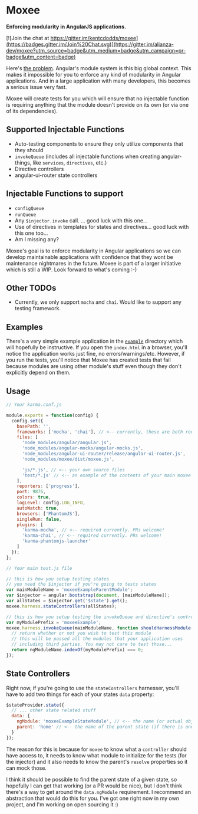 # Moxee

**Enforcing modularity in AngularJS applications.**

[![Join the chat at https://gitter.im/kentcdodds/moxee](https://badges.gitter.im/Join%20Chat.svg)](https://gitter.im/alianza-dev/moxee?utm_source=badge&utm_medium=badge&utm_campaign=pr-badge&utm_content=badge)

Here's [the problem](http://jsbin.com/kolaci/edit?html,js,output). Angular's module system is this big global context.
This makes it impossible for you to enforce any kind of modularity in Angular applications. And in a large application
with many developers, this becomes a serious issue very fast.

Moxee will create tests for you which will ensure that no injectable function is requiring anything that the module
doesn't provide on its own (or via one of its dependencies).

## Supported Injectable Functions

 - Auto-testing components to ensure they only utilize components that they should
 - `invokeQueue` (includes all injectable functions when creating angular-things, like `services`, `directives`, etc.)
 - Directive controllers
 - angular-ui-router state controllers

## Injectable Functions to support

 - `configQueue`
 - `runQueue`
 - Any `$injector.invoke` call. ... good luck with this one...
 - Use of directives in templates for states and directives... good luck with this one too...
 - Am I missing any?

Moxee's goal is to enforce modularity in Angular applications so we can develop maintainable applications with
confidence that they wont be maintenance nightmares in the future. Moxee is part of a larger initiative which is still
a WIP. Look forward to what's coming :-)

## Other TODOs

 - Currently, we only support `mocha` and `chai`. Would like to support any testing framework.

## Examples

There's a very simple example application in the [`example`](example) directory which will hopefully be instructive. If
you open the `index.html` in a browser, you'll notice the application works just fine, no errors/warnings/etc. However,
if you run the tests, you'll notice that Moxee has created tests that fail because modules are using other module's
stuff even though they don't explicitly depend on them.

## Usage

```javascript
// Your karma.conf.js

module.exports = function(config) {
  config.set({
    basePath: '',
    frameworks: ['mocha', 'chai'], // <-- currently, these are both required... PR welcome to make it work without that!
    files: [
      'node_modules/angular/angular.js',
      'node_modules/angular-mocks/angular-mocks.js',
      'node_modules/angular-ui-router/release/angular-ui-router.js',
      'node_modules/moxee/dist/moxee.js',

      'js/*.js', // <-- your own source files
      'test/*.js' // <-- an example of the contents of your main moxee setup test file is below
    ],
    reporters: ['progress'],
    port: 9876,
    colors: true,
    logLevel: config.LOG_INFO,
    autoWatch: true,
    browsers: ['PhantomJS'],
    singleRun: false,
    plugins: [
      'karma-mocha', // <-- required currently. PRs welcome!
      'karma-chai', // <-- required currently. PRs welcome!
      'karma-phantomjs-launcher'
    ]
  });
};
```

```javascript
// Your main test.js file

// this is how you setup testing states
// you need the $injector if you're going to tests states
var mainModuleName = 'moxeeExampleParentModule';
var $injector = angular.bootstrap(document, [mainModuleName]);
var allStates = $injector.get('$state').get();
moxee.harness.stateControllers(allStates);

// this is how you setup testing the invokeQueue and directive's controllers
var myModulePrefix = 'moxeeExample';
moxee.harness.invokeQueue(mainModuleName, function shouldHarnessModule(ngModuleName) {
  // return whether or not you wish to test this module
  // this will be passed all the modules that your application uses
  // including third parties. You may not care to test those...
  return ngModuleName.indexOf(myModulePrefix) === 0;
});
```

## State Controllers

Right now, if you're going to use the `stateControllers` harnesser, you'll have to add two things for each of your
states `data` property:

```javascript
$stateProvider.state({
  // ... other state related stuff
  data: {
    ngModule: 'moxeeExampleStateModule', // <-- the name (or actual object) of the module this state is being registered under
    parent: 'home' // <-- the name of the parent state (if there is one)
  }
});
```

The reason for this is because for `moxee` to know what a `controller` should have access to, it needs to know what
module to initialize for the tests (for the injector) and it also needs to know the parent's `resolve` properties so it
can mock those.

I think it should be possible to find the parent state of a given state, so hopefully I can get that working (or a PR
would be nice), but I don't think there's a way to get around the `data.ngModule` requirement. I recommend an
abstraction that would do this for you. I've got one right now in my own project, and I'm working on open sourcing it :)


